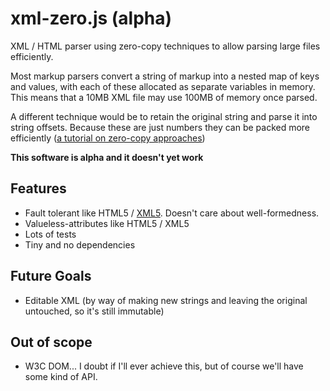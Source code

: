 # xml-zero.js (alpha)
XML / HTML parser using zero-copy techniques to allow parsing large files efficiently.

Most markup parsers convert a string of markup into a nested map of keys and values, with each of these allocated as separate variables in memory. This means that a 10MB XML file may use 100MB of memory once parsed.

A different technique would be to retain the original string and parse it into string offsets. Because these are just numbers they can be packed more efficiently ([a tutorial on zero-copy approaches](http://roxlu.com/2015/052/building-a-zero-copy-parser))

**This software is alpha and it doesn't yet work**

## Features
* Fault tolerant like HTML5 / [XML5](https://github.com/Ygg01/xml5_draft). Doesn't care about well-formedness.
* Valueless-attributes like HTML5 / XML5
* Lots of tests
* Tiny and no dependencies

## Future Goals

* Editable XML (by way of making new strings and leaving the original untouched, so it's still immutable)

## Out of scope

* W3C DOM... I doubt if I'll ever achieve this, but of course we'll have some kind of API.
